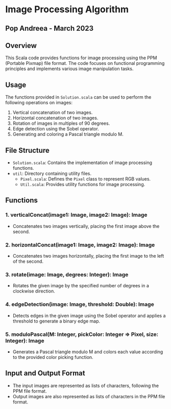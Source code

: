 # Image Processing Algorithm
## Pop Andreea - March 2023


## Overview
This Scala code provides functions for image processing using the PPM (Portable Pixmap) file format. The code focuses on functional programming principles and implements various image manipulation tasks.

## Usage
The functions provided in `Solution.scala` can be used to perform the following operations on images:
1. Vertical concatenation of two images.
2. Horizontal concatenation of two images.
3. Rotation of images in multiples of 90 degrees.
4. Edge detection using the Sobel operator.
5. Generating and coloring a Pascal triangle modulo M.

## File Structure
- `Solution.scala`: Contains the implementation of image processing functions.
- `util`: Directory containing utility files.
  - `Pixel.scala`: Defines the `Pixel` class to represent RGB values.
  - `Util.scala`: Provides utility functions for image processing.

## Functions
### 1. verticalConcat(image1: Image, image2: Image): Image
   - Concatenates two images vertically, placing the first image above the second.

### 2. horizontalConcat(image1: Image, image2: Image): Image
   - Concatenates two images horizontally, placing the first image to the left of the second.

### 3. rotate(image: Image, degrees: Integer): Image
   - Rotates the given image by the specified number of degrees in a clockwise direction.

### 4. edgeDetection(image: Image, threshold: Double): Image
   - Detects edges in the given image using the Sobel operator and applies a threshold to generate a binary edge map.

### 5. moduloPascal(M: Integer, pickColor: Integer => Pixel, size: Integer): Image
   - Generates a Pascal triangle modulo M and colors each value according to the provided color picking function.

## Input and Output Format
- The input images are represented as lists of characters, following the PPM file format.
- Output images are also represented as lists of characters in the PPM file format.
